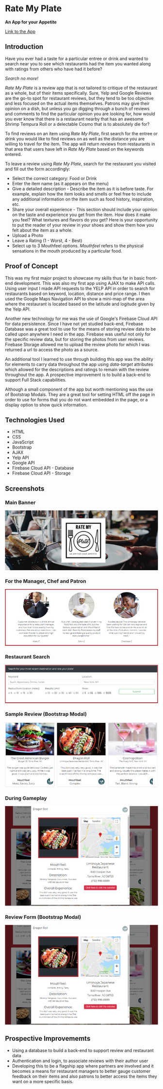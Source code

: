 # Rate My Plate
**An App for your Appetite**

[Link to the App](https://NEEDSURL/)


## Introduction

Have you ever had a taste for a particular entree or drink and wanted to search near you to see which restaurants had the item you wanted along with ratings from others who have had it before? 

*Search no more!* 

*Rate My Plate* is a review app that is not tailored to critique of the restaurant as a whole, but of their items specifically. Sure, Yelp and Google Reviews are the go-to spot for restaurant reviews, but they tend to be too objective and less focused on the actual items themselves. Patrons may give their opinion on a dish, but unless you go digging through a bunch of reviews and comments to find the particular opinion you are looking for, how would you ever know that there is a restaurant nearby that has an awesome Shrimp Tempura Roll or a delectable Cosmo that is to absolutely die for?

To find reviews on an item using *Rate My Plate*, first search for the entree or drink you would like to find reviews on as well as the distance you are willing to travel for the item. The app will return reviews from restaurants in that area that users have left in *Rate My Plate* based on the keywords entered.

To leave a review using *Rate My Plate*, search for the restaurant you visited and fill out the form accordingly:
* Select the correct category: Food or Drink
* Enter the item name (as it appears on the menu)
* Give a detailed description - Describe the item as it is before taste. For example, explain how the item looks and smells or feel free to include any additional information on the item such as food history, inspiration, etc.
* Share your overall experience - This section should include your opinion on the taste and experience you get from the item. How does it make you feel? What textures and flavors do you get? Here is your opportunity to put the reader of your review in your shoes and show them how you felt about the item as a whole.  
* Upload a Photo
* Leave a Rating (1 - Worst, 4 - Best)
* Select up to 3 Mouthfeel options. *Mouthfeel* refers to the physical sensations in the mouth produced by a particular food.


## Proof of Concept

This was my first major project to showcase my skills thus far in basic front-end development. This was also my first app using AJAX to make API calls. Using user input I made API requests to the YELP API in order to search for restaurants based on keyword, location, distance and price range. I then used the Google Maps Navigation API to show a mini-map of the area where the restaurant is located based on the latitude and logitude given by the Yelp API.

Another new technology for me was the use of Google's Firebase Cloud API for data persistence. Since I have not yet studied back-end, Firebase Database was a great tool to use for the means of storing review data to be called upon anywhere I need in the app. Firebase was useful not only for the specific review data, but for storing the photos from user reviews. Firebase Storage allowed me to upload the review photo for which I was returned a url to access the photo as a source.

An additional tool I learned to use through building this app was the ability for elements to carry data throughout the app using *data-target* attributes which allowed for the descriptions and ratings to remain with the review throughout the app. A prospective improvement is to build a back-end to support Full Stack capabilities.

Although a small component of the app but worth mentioning was the use of Bootstrap Modals. They are a great tool for setting HTML off the page in order to use for forms that you do not want embedded in the page, or a display option to show quick information.


## Technologies Used

* HTML
* CSS
* JavaScript
* Bootstrap
* AJAX
* Yelp API
* Google API
* Firebase Cloud API - Database
* Firebase Cloud API - Storage


## Screenshots

### Main Banner
![Main Banner](images/screenshot1.png)

### For the Manager, Chef and Patron
![For the Manager, Chef and Patron](images/screenshot2.png)

### Restaurant Search
![Restaurant Search](images/screenshot3.png)

### Sample Review (Bootstrap Modal)
![Sample Review](images/screenshot4.png)

### During Gameplay
![During Gameplay](images/screenshot5.png)

### Review Form (Bootstrap Modal)
![Review Form](images/screenshot5.png)


## Prospective Improvememts

* Using a database to build a back-end to support review and restaurant data
* Authentication and login, to associate reviews with their author user
* Developing this to be a flagship app where partners are involved and it becomes a means for restaurant managers to better gauge customer feedback on their items and also patrons to better access the items they want on a more specific basis.